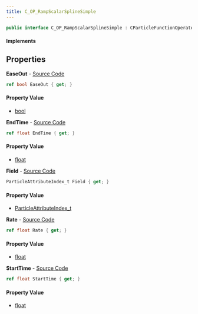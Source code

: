 ```yaml
---
title: C_OP_RampScalarSplineSimple
---
```


```csharp
public interface C_OP_RampScalarSplineSimple : CParticleFunctionOperator, CParticleFunction, ISchemaClass<CParticleFunction>, ISchemaClass<CParticleFunctionOperator>, ISchemaClass<C_OP_RampScalarSplineSimple>, ISchemaField, ISchemaClass, INativeHandle
```

#### Implements

## Properties

**EaseOut** - [Source Code](https://github.com/swiftly-solution/swiftlys2/blob/main/managed/src/SwiftlyS2.Generated/Schemas/Interfaces/C_OP_RampScalarSplineSimple.cs#L24)

```csharp
ref bool EaseOut { get; }
```

#### Property Value

- [bool](https://learn.microsoft.com/dotnet/api/system.boolean)

**EndTime** - [Source Code](https://github.com/swiftly-solution/swiftlys2/blob/main/managed/src/SwiftlyS2.Generated/Schemas/Interfaces/C_OP_RampScalarSplineSimple.cs#L20)

```csharp
ref float EndTime { get; }
```

#### Property Value

- [float](https://learn.microsoft.com/dotnet/api/system.single)

**Field** - [Source Code](https://github.com/swiftly-solution/swiftlys2/blob/main/managed/src/SwiftlyS2.Generated/Schemas/Interfaces/C_OP_RampScalarSplineSimple.cs#L22)

```csharp
ParticleAttributeIndex_t Field { get; }
```

#### Property Value

- [ParticleAttributeIndex_t](/docs/api/shared/schemadefinitions/particleattributeindex_t)

**Rate** - [Source Code](https://github.com/swiftly-solution/swiftlys2/blob/main/managed/src/SwiftlyS2.Generated/Schemas/Interfaces/C_OP_RampScalarSplineSimple.cs#L16)

```csharp
ref float Rate { get; }
```

#### Property Value

- [float](https://learn.microsoft.com/dotnet/api/system.single)

**StartTime** - [Source Code](https://github.com/swiftly-solution/swiftlys2/blob/main/managed/src/SwiftlyS2.Generated/Schemas/Interfaces/C_OP_RampScalarSplineSimple.cs#L18)

```csharp
ref float StartTime { get; }
```

#### Property Value

- [float](https://learn.microsoft.com/dotnet/api/system.single)

